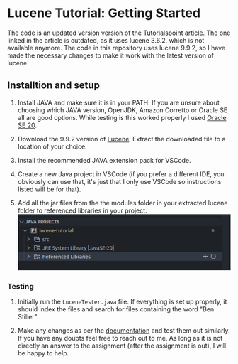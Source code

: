 # Lucene Tutorial: Getting Started

The code is an updated version version of the [Tutorialspoint article](https://www.tutorialspoint.com/lucene/lucene_first_application.htm). The one linked in the article is outdated, as it uses lucene 3.6.2, which is not available anymore. The code in this repository uses lucene 9.9.2, so I have made the necessary changes to make it work with the latest version of lucene.

## Installtion and setup

1. Install JAVA and make sure it is in your PATH. If you are unsure about choosing which JAVA version, OpenJDK, Amazon Corretto or Oracle SE all are good options. While testing is this worked properly I used [Oracle SE 20](https://www.oracle.com/java/technologies/javase/jdk20-archive-downloads.html).

2. Download the 9.9.2 version of [Lucene](https://archive.apache.org/dist/lucene/java/9.9.2/lucene-9.9.2-src.tgz). Extract the downloaded file to a location of your choice.

3. Install the recommended JAVA extension pack for VSCode.

4. Create a new Java project in VSCode (if you prefer a different IDE, you obviously can use that, it's just that I only use VSCode so instructions listed will be for that).

5. Add all the jar files from the the modules folder in your extracted lucene folder to referenced libraries in your project.
![add referenced libs](add_referenced_libs.png)

### Testing

1. Initially run the `LuceneTester.java` file. If everything is set up properly, it should index the files and search for files containing the word "Ben Stiller".

2. Make any changes as per the [documentation](https://lucene.apache.org/core/9_9_2/core/index.html) and test them out similarly. If you have any doubts feel free to reach out to me. As long as it is not directly an answer to the assignment (after the assignment is out), I will be happy to help.
